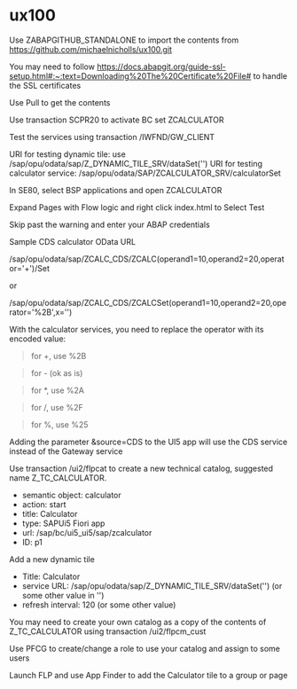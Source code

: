 # ux100

Use ZABAPGITHUB_STANDALONE to import the contents from https://github.com/michaelnicholls/ux100.git

You may need to follow https://docs.abapgit.org/guide-ssl-setup.html#:~:text=Downloading%20The%20Certificate%20File# to handle the SSL certificates

Use Pull to get the contents

Use transaction SCPR20 to activate BC set ZCALCULATOR

Test the services using transaction /IWFND/GW_CLIENT

URI for testing dynamic tile: use /sap/opu/odata/sap/Z_DYNAMIC_TILE_SRV/dataSet('')
URI for testing calculator service: /sap/opu/odata/SAP/ZCALCULATOR_SRV/calculatorSet

In SE80, select BSP applications and open ZCALCULATOR

Expand Pages with Flow logic and right click index.html to Select Test

Skip past the warning and enter your ABAP credentials

Sample CDS calculator OData URL

/sap/opu/odata/sap/ZCALC_CDS/ZCALC(operand1=10,operand2=20,operator='+')/Set

or

/sap/opu/odata/sap/ZCALC_CDS/ZCALCSet(operand1=10,operand2=20,operator='%2B',x='')


With the calculator services, you need to replace the operator with its encoded value:

>for  +, use %2B
 
>for - (ok as is)

>for *, use %2A

>for /, use %2F

>for %, use %25

Adding the parameter &source=CDS to the UI5 app will use the CDS service instead of the Gateway service

Use transaction /ui2/flpcat to create a new technical catalog, suggested name Z_TC_CALCULATOR.

* semantic object: calculator
* action: start
* title: Calculator
* type: SAPUi5 Fiori app
* url: /sap/bc/ui5_ui5/sap/zcalculator
* ID: p1

Add a new dynamic tile

* Title: Calculator
* service URL: /sap/opu/odata/sap/Z_DYNAMIC_TILE_SRV/dataSet('') (or some other value in '')
* refresh interval: 120 (or some other value)

You may need to create your own catalog as a copy of the contents of Z_TC_CALCULATOR using transaction /ui2/flpcm_cust

Use PFCG to create/change a role to use your catalog and assign to some users

Launch FLP and use App Finder to add the Calculator tile to a group or page




